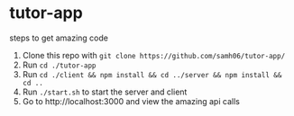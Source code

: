 # tutor-app

steps to get amazing code

1. Clone this repo with `git clone https://github.com/samh06/tutor-app/`
2. Run `cd ./tutor-app`
3. Run `cd ./client && npm install && cd ../server && npm install && cd ..`
4. Run `./start.sh` to start the server and client
5. Go to http://localhost:3000 and view the amazing api calls
